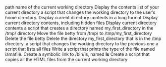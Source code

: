path name of the current working directory
Display the contents list of your current directory
a script that changes the working directory to the user’s home directory.
Display current directory contents in a long format
Display current directory contents, including hidden files
Display current directory contents
a script that creates a directory named my_first_directory in the /tmp/ directory
Move the file betty from /tmp/ to /tmp/my_first_directory
Delete the file betty
Delete the directory my_first_directory that is in the /tmp directory.
a script that changes the working directory to the previous one
a script that lists all files
Write a script that prints the type of the file named iamafile.
Create a symbolic link to /bin/ls, named __ls__
Create a script that copies all the HTML files from the current working directory


